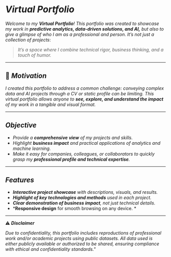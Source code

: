 # *Virtual Portfolio*

*Welcome to my **Virtual Portfolio**! This portfolio was created to showcase my work in **predictive analytics, data-driven solutions, and AI,** but also to give a glimpse of who I am as a professional and person. It’s not just a collection of projects*: 
>  *It’s a space where I combine technical rigor, business thinking, and a touch of humor.*

---

## 📌 *Motivation*

*I created this portfolio to address a common challenge: conveying complex data and AI projects through a CV or static profile can be limiting. This virtual portfolio allows anyone to **see, explore, and understand the impact** of my work in a tangible and visual format.*

---

##  *Objective*

- *Provide a **comprehensive view** of my projects and skills.*  
- *Highlight **business impact** and practical applications of analytics and machine learning.*  
- *Make it easy for companies, colleagues, or collaborators to quickly grasp my **professional profile and technical expertise**.*  

---

##  *Features*

- ***Interactive project showcase** with descriptions, visuals, and results.*  
- ***Highlight of key technologies and methods** used in each project.*  
- ***Clear demonstration of business impact**, not just technical details.*  
- ***Responsive design** for smooth browsing on any device. * 

---
⚠️ ***Disclaimer***

*Due to confidentiality, this portfolio includes reproductions of professional work and/or academic projects using public datasets. All data used is either publicly available or authorized to be shared, ensuring compliance with ethical and confidentiality standards."*
